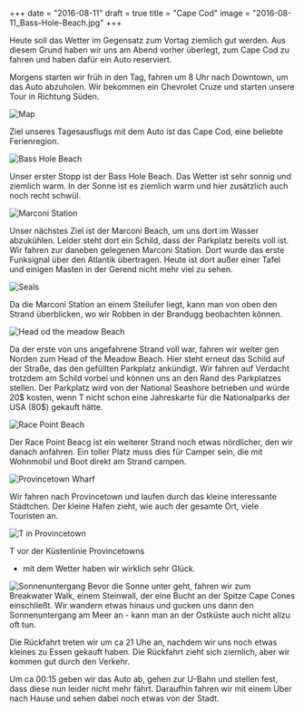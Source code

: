 +++
date = "2016-08-11"
draft = true
title = "Cape Cod"
image = "2016-08-11_Bass-Hole-Beach.jpg"
+++

Heute soll das Wetter im Gegensatz zum Vortag
ziemlich gut werden.
Aus diesem Grund haben wir uns am Abend vorher 
überlegt, zum Cape Cod zu fahren und 
haben dafür ein Auto reserviert. 

Morgens starten wir früh in den Tag,
fahren um 8 Uhr nach Downtown, um das Auto
abzuholen. 
Wir bekommen ein Chevrolet Cruze
und starten unsere Tour in Richtung Süden. 

![Map](http://www.lonelyplanet.com/maps/north-america/usa/cape-cod/map_of_cape-cod.jpg)

Ziel unseres Tagesausflugs mit dem Auto
ist das Cape Cod, eine beliebte Ferienregion. 

![Bass Hole Beach](/images/2016-08-11_Bass-Hole-Beach.jpg)

Unser erster Stopp ist der Bass Hole Beach. 
Das Wetter ist sehr sonnig und ziemlich warm. 
In der Sonne ist es ziemlich warm 
und hier zusätzlich auch noch recht schwül. 

![Marconi Station](/images/2016-08-11_Marconi-Station.jpg)

Unser nächstes Ziel ist der Marconi Beach,
um uns dort im Wasser abzukühlen. Leider
steht dort ein Schild, dass der Parkplatz bereits voll ist. 
Wir fahren zur daneben gelegenen Marconi Station. 
Dort wurde das erste Funksignal über den Atlantik übertragen. 
Heute ist dort außer einer Tafel und einigen
Masten in der Gerend nicht mehr viel zu sehen. 

![Seals](/images/2016-08-11_Seals.jpg)

Da die Marconi Station an einem Steilufer liegt,
kann man von oben den Strand überblicken,
wo wir Robben in der Brandugg beobachten können. 

![Head od the meadow Beach](/images/2016-08-11_Head-Of-The-Meadow-Beach.jpg)

Da der erste von uns angefahrene Strand voll war, 
fahren wir weiter gen Norden zum Head of the Meadow Beach. 
Hier steht erneut das Schild auf der Straße, 
das den gefüllten Parkplatz ankündigt.
Wir fahren auf Verdacht trotzdem am Schild vorbei 
und können uns an den Rand des Parkplatzes stellen. 
Der Parkplatz wird von der National Seashore betrieben 
und würde 20$ kosten, wenn T nicht schon eine 
Jahreskarte für die Nationalparks der USA 
(80$) gekauft hätte. 

![Race Point Beach](/images/2016-08-11_Race-Point-Beach.jpg)

Der Race Point Beacg ist ein weiterer Strand 
noch etwas nördlicher, den wir danach anfahren. 
Ein toller Platz muss dies für Camper sein,
die mit Wohnmobil und Boot direkt am Strand
campen. 

![Provincetown Wharf](/images/2016-08-11_Provincetown-Wharf.jpg)

Wir fahren nach Provincetown und laufen durch
das kleine interessante Städtchen. Der kleine Hafen zieht, 
wie auch der gesamte Ort,
viele Touristen an. 

![T in Provincetown](/images/2016-08-11_Provincetown-T.jpg)

T vor der Küstenlinie Provincetowns 
- mit dem Wetter haben wir wirklich sehr Glück. 

![Sonnenuntergang](/images/2016-08-11_Sunset.jpg)
Bevor die Sonne unter geht, fahren wir zum 
Breakwater Walk, einem Steinwall, der eine
Bucht an der Spitze Cape Cones einschließt. 
Wir wandern etwas hinaus und gucken uns dann 
den Sonnenuntergang am Meer an - kann 
man an der Ostküste auch nicht allzu oft tun. 

Die Rückfahrt treten wir um ca 21 Uhe an, nachdem wir uns
noch etwas kleines zu Essen gekauft haben. 
Die Rückfahrt zieht sich ziemlich, aber wir
kommen gut durch den Verkehr. 

Um ca 00:15 geben wir das Auto ab, gehen zur
U-Bahn und stellen fest, dass diese nun leider
nicht mehr fährt. Daraufhin fahren wir mit 
einem Uber nach Hause und sehen dabei noch etwas von der Stadt. 